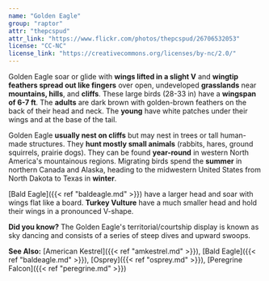 ```yaml
---
name: "Golden Eagle"
group: "raptor"
attr: "thepcspud"
attr_link: "https://www.flickr.com/photos/thepcspud/26706532053"
license: "CC-NC"
license_link: "https://creativecommons.org/licenses/by-nc/2.0/"
---
```

Golden Eagle soar or glide with **wings lifted in a slight V** and **wingtip feathers spread out like fingers** over open, undeveloped **grasslands** near **mountains, hills**, and **cliffs**. These large birds (28-33 in) have a **wingspan of 6-7 ft**. The **adults** are dark brown with golden-brown feathers on the back of their head and neck. The **young** have white patches under their wings and at the base of the tail.

Golden Eagle **usually nest on cliffs** but may nest in trees or tall human-made structures. They **hunt mostly small animals** (rabbits, hares, ground squirrels, prairie dogs). They can be found **year-round** in western North America's mountainous regions. Migrating birds spend the **summer** in northern Canada and Alaska, heading to the midwestern United States from North Dakota to Texas in **winter**.

[Bald Eagle]({{< ref "baldeagle.md" >}}) have a larger head and soar with wings flat like a board. __Turkey Vulture__ have a much smaller head and hold their wings in a pronounced V-shape.

**Did you know?** The Golden Eagle's territorial/courtship display is known as sky dancing and consists of a series of steep dives and upward swoops.

<!-- generated, do not edit -->
**See Also:**
[American Kestrel]({{< ref "amkestrel.md" >}}),
[Bald Eagle]({{< ref "baldeagle.md" >}}),
[Osprey]({{< ref "osprey.md" >}}),
[Peregrine Falcon]({{< ref "peregrine.md" >}})
